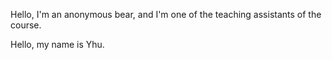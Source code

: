 Hello, I'm an anonymous bear, and I'm one of the teaching assistants of the course.

Hello, my name is Yhu.